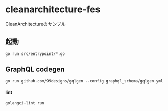 # cleanarchitecture-fes
CleanArchitectureのサンプル

## 起動

```
go run src/entrypoint/*.go
```

## GraphQL codegen

```
go run github.com/99designs/gqlgen --config graphql_schema/gqlgen.yml
```

#### lint
```
golangci-lint run
```

